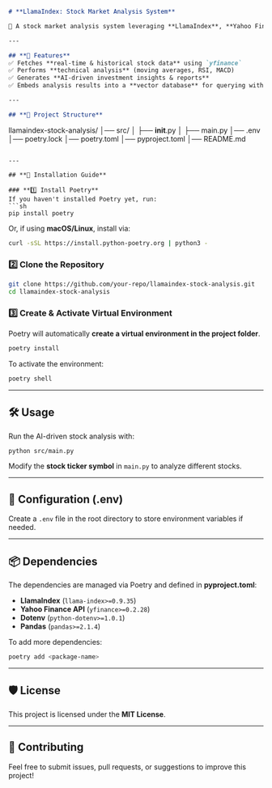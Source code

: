 ```md
# **LlamaIndex: Stock Market Analysis System**  

🚀 A stock market analysis system leveraging **LlamaIndex**, **Yahoo Finance API**, and **Poetry** for package management.  

---

## **📌 Features**  
✅ Fetches **real-time & historical stock data** using `yfinance`  
✅ Performs **technical analysis** (moving averages, RSI, MACD)  
✅ Generates **AI-driven investment insights & reports**  
✅ Embeds analysis results into a **vector database** for querying with **LlamaIndex**  

---

## **📂 Project Structure**  
```
llamaindex-stock-analysis/
│── src/
│   ├── __init__.py
│   ├── main.py
│── .env
│── poetry.lock
│── poetry.toml
│── pyproject.toml
│── README.md
```

---

## **🚀 Installation Guide**  

### **1️⃣ Install Poetry**  
If you haven't installed Poetry yet, run:  
```sh
pip install poetry
```
Or, if using **macOS/Linux**, install via:  
```sh
curl -sSL https://install.python-poetry.org | python3 -
```

### **2️⃣ Clone the Repository**  
```sh
git clone https://github.com/your-repo/llamaindex-stock-analysis.git
cd llamaindex-stock-analysis
```

### **3️⃣ Create & Activate Virtual Environment**  
Poetry will automatically **create a virtual environment in the project folder**.  
```sh
poetry install
```

To activate the environment:  
```sh
poetry shell
```

---

## **🛠️ Usage**  
Run the AI-driven stock analysis with:  
```sh
python src/main.py
```

Modify the **stock ticker symbol** in `main.py` to analyze different stocks.  

---

## **📜 Configuration (.env)**  
Create a `.env` file in the root directory to store environment variables if needed.  

---

## **📦 Dependencies**  
The dependencies are managed via Poetry and defined in **pyproject.toml**:  
- **LlamaIndex** (`llama-index>=0.9.35`)  
- **Yahoo Finance API** (`yfinance>=0.2.28`)  
- **Dotenv** (`python-dotenv>=1.0.1`)  
- **Pandas** (`pandas>=2.1.4`)  

To add more dependencies:  
```sh
poetry add <package-name>
```

---

## **🛡️ License**  
This project is licensed under the **MIT License**.  

---

## **🤝 Contributing**  
Feel free to submit issues, pull requests, or suggestions to improve this project!  
```